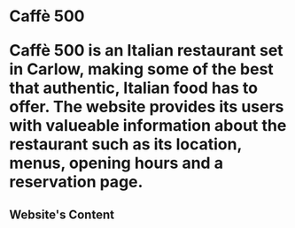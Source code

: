 <h1 text-align: center> Caffè 500

Caffè 500 is an Italian restaurant set in Carlow, making some of the best that authentic, Italian food has to offer. The website provides its users with valueable information about the restaurant such as its location, menus, opening hours and a reservation page.

## Website's Content